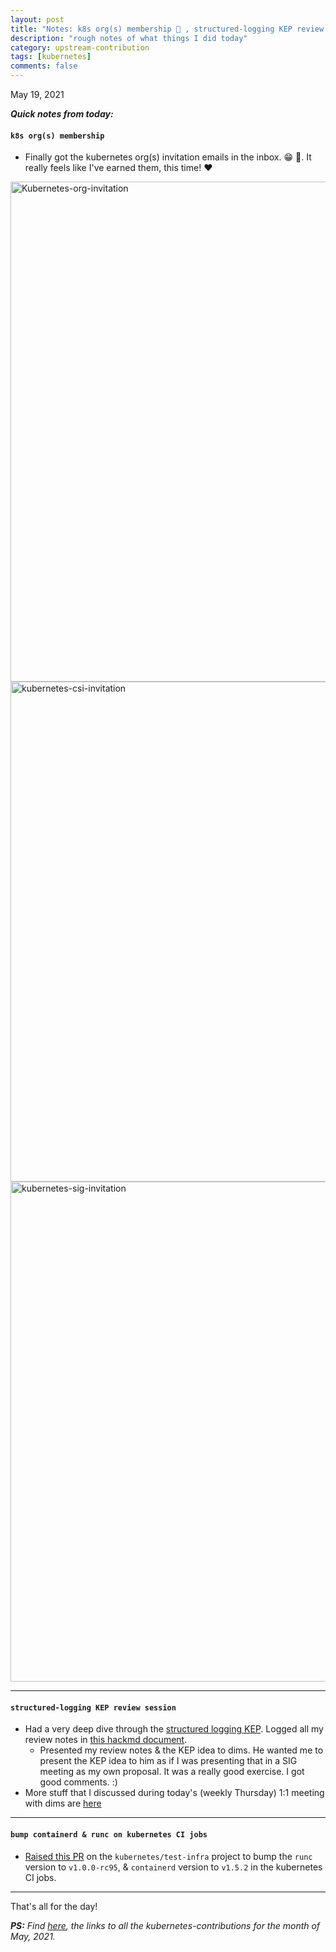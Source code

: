 ```yaml
---
layout: post
title: "Notes: k8s org(s) membership 🥳 , structured-logging KEP review session, bump containerd & runc on kubernetes CI jobs #16"
description: "rough notes of what things I did today"
category: upstream-contribution
tags: [kubernetes]
comments: false
---
```


May 19, 2021

***Quick notes from today:***

#### `k8s org(s) membership`

- Finally got the kubernetes org(s) invitation emails in the inbox. 😁 💃. It really feels like I've earned them, this time! ❤️ <!-- break -->

<img src="https://user-images.githubusercontent.com/30499743/119024688-fded9f80-b9c0-11eb-8715-a7c0e3e71c69.jpg" alt="Kubernetes-org-invitation" width="800"/>

<img src="https://user-images.githubusercontent.com/30499743/119024745-0e057f00-b9c1-11eb-9eb1-c35adae9f070.jpg" alt="kubernetes-csi-invitation" width="800"/>

<img src="https://user-images.githubusercontent.com/30499743/119024817-1f4e8b80-b9c1-11eb-862f-1547385e510f.jpg" alt="kubernetes-sig-invitation" width="800"/>

---

#### `structured-logging KEP review session`

- Had a very deep dive through the [structured logging KEP](https://github.com/kubernetes/enhancements/tree/master/keps/sig-instrumentation/1602-structured-logging#motivation). Logged all my review notes in [this hackmd document](https://hackmd.io/qDIg8R-lSNa7oqWKsnIT5Q?view#Release-Signoff-Checklist). 
    - Presented my review notes & the KEP idea to dims. He wanted me to present the KEP idea to him as if I was presenting that in a SIG meeting as my own proposal. It was a really good exercise. I got good comments. :)
- More stuff that I discussed during today's (weekly Thursday) 1:1 meeting with dims are [here](https://docs.google.com/document/d/1ekAkKUt67WH_7nYrA3imDWTFVeY69a9y1qi_fruGksg/edit)

---

#### `bump containerd & runc on kubernetes CI jobs`

- [Raised this PR](https://github.com/kubernetes/test-infra/pull/22273) on the `kubernetes/test-infra` project to bump the `runc` version to `v1.0.0-rc95`, & `containerd` version to `v1.5.2` in the kubernetes CI jobs.

---


That's all for the day!

***PS:** Find [here](https://www.psaggu.com/kubernetes.html#may-2021), the links to all the kubernetes-contributions for the month of May, 2021.*
